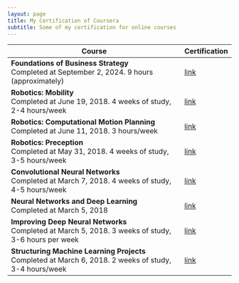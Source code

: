 ```yaml
---
layout: page
title: My Certification of Coursera
subtitle: Some of my certification for online courses
---
```



| Course      | Certification |
| ----------- | ----------- |
| **Foundations of Business Strategy** <br> Completed at September 2, 2024. 9 hours (approximately) | [link](https://www.coursera.org/account/accomplishments/verify/TXTAK1N5B18Y) |
| **Robotics: Mobility** <br> Completed at June 19, 2018. 4 weeks of study, 2-4 hours/week  | [link](https://www.coursera.org/account/accomplishments/verify/UE9FB5TV6V6J) |
| **Robotics: Computational Motion Planning** <br> Completed at June 11, 2018.  3 hours/week  | [link](https://www.coursera.org/account/accomplishments/verify/U2YBJRMCYS5L)  |
| **Robotics: Preception** <br> Completed at May 31, 2018.  4 weeks of study, 3-5 hours/week  | [link](https://www.coursera.org/account/accomplishments/verify/2N32E5KYYG8K) |
| **Convolutional Neural Networks** <br> Completed at March 7, 2018. 4 weeks of study, 4-5 hours/week | [link](https://www.coursera.org/account/accomplishments/verify/FPV4N68BZ68E) |
| **Neural Networks and Deep Learning** <br> Completed at March 5, 2018 |  [link](https://www.coursera.org/account/accomplishments/verify/A66ASRR3T24R)  |
| **Improving Deep Neural Networks** <br> Completed at March 5, 2018. 3 weeks of study, 3-6 hours per week | [link](https://www.coursera.org/account/accomplishments/verify/9GHK77ARJ8LR) |
| **Structuring Machine Learning Projects** <br> Completed at March 6, 2018. 2 weeks of study, 3-4 hours/week | [link](https://www.coursera.org/account/accomplishments/verify/ZGNPWFKZ2DRC) |
